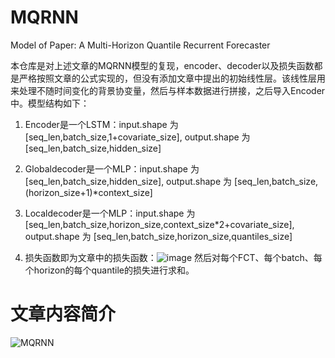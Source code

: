 # MQRNN
Model of Paper: A Multi-Horizon Quantile Recurrent Forecaster

本仓库是对上述文章的MQRNN模型的复现，encoder、decoder以及损失函数都是严格按照文章的公式实现的，但没有添加文章中提出的初始线性层。该线性层用来处理不随时间变化的背景协变量，然后与样本数据进行拼接，之后导入Encoder中。模型结构如下：

1. Encoder是一个LSTM：input.shape 为 [seq_len,batch_size,1+covariate_size], output.shape 为 [seq_len,batch_size,hidden_size]

2. Globaldecoder是一个MLP：input.shape 为 [seq_len,batch_size,hidden_size], output.shape 为 [seq_len,batch_size,(horizon_size+1)*context_size]

3. Localdecoder是一个MLP：input.shape 为 [seq_len,batch_size,horizon_size,context_size*2+covariate_size], output.shape 为 [seq_len,batch_size,horizon_size,quantiles_size]

4. 损失函数即为文章中的损失函数：![image](https://user-images.githubusercontent.com/87350210/232199195-7fef146a-f8ac-4094-8b4f-f022aa232fcd.png)
然后对每个FCT、每个batch、每个horizon的每个quantile的损失进行求和。

# 文章内容简介
![MQRNN](https://user-images.githubusercontent.com/87350210/232200757-8a61109b-8e22-4f15-819d-b146f11e5fc7.png)
